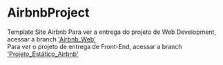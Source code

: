 # AirbnbProject
Template Site Airbnb
Para ver a entrega do projeto de Web Development, acessar a branch ['Airbnb_Web'](https://github.com/giovannafgaudino/AirbnbProject/tree/Airbnb_Web)
<br> 
Para ver o projeto de entrega de Front-End, acessar a branch ['Projeto_Estático_Airbnb'](https://github.com/giovannafgaudino/AirbnbProject/tree/Projeto_Est%C3%A1tico_Airbnb)


